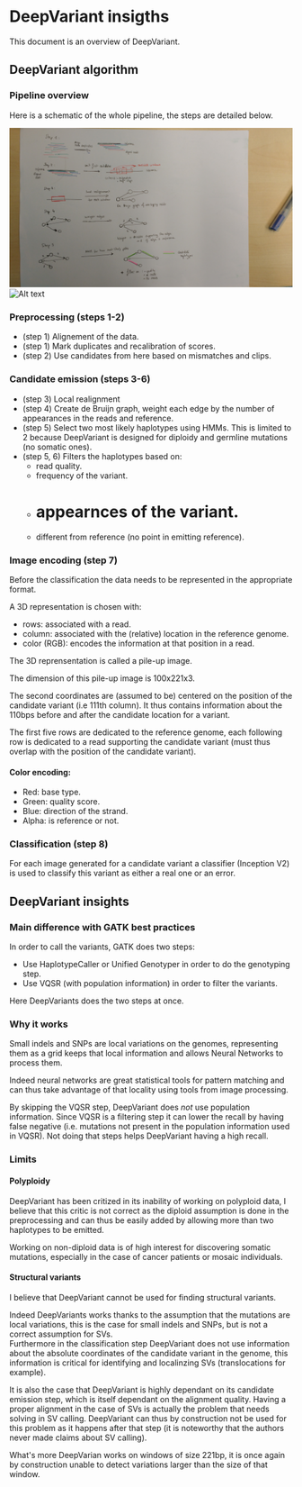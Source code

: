 # DeepVariant insigths

This document is an overview of DeepVariant.

## DeepVariant algorithm

### Pipeline overview

Here is a schematic of the whole pipeline, the steps are detailed below.

![Alt text](Images/DeepVariant_first_steps.jpg?raw=true "Pipeline part 1")
![Alt text](Images/path/to/DeepVriant_last_steps?raw=true "Pipelin part 2")

### Preprocessing (steps 1-2)

- (step 1) Alignement of the data.
- (step 1) Mark duplicates and recalibration of scores.
- (step 2) Use candidates from here based on mismatches and clips.

### Candidate emission (steps 3-6)

- (step 3) Local realignment
- (step 4) Create de Bruijn graph, weight each edge by the number of appearances in the reads and reference.
- (step 5) Select two most likely haplotypes using HMMs. This is limited to 2 because DeepVariant is designed
  for diploidy and germline mutations (no somatic ones).
- (step 5, 6) Filters the haplotypes based on:
    - read quality.
    - frequency of the variant.
    - # appearnces of the variant.
    - different from reference (no point in emitting reference).

### Image encoding (step 7)

Before the classification the data needs to be represented in the appropriate format.

A 3D representation is chosen with:

- rows: associated with a read.
- column: associated with the (relative) location in the reference genome.
- color (RGB): encodes the information at that position in a read.

The 3D reprensentation is called a pile-up image.

The dimension of this pile-up image is 100x221x3.

The second coordinates are (assumed to be) centered on the position of the candidate variant
(i.e 111th column). It thus contains information about the 110bps before and after the candidate
location for a variant.

The first five rows are dedicated to the reference genome, each following row is dedicated to a read
supporting the candidate variant (must thus overlap with the position of the candidate variant).

#### Color encoding:

- Red: base type.
- Green: quality score.
- Blue: direction of the strand.
- Alpha: is reference or not.

### Classification (step 8)

For each image generated for a candidate variant a classifier (Inception V2) is used to classify
this variant as either a real one or an error.

## DeepVariant insights

### Main difference with GATK best practices

In order to call the variants, GATK does two steps:

- Use HaplotypeCaller or Unified Genotyper in order to do the genotyping step.
- Use VQSR (with population information) in order to filter the variants.

Here DeepVariants does the two steps at once.

### Why it works

Small indels and SNPs are local variations on the genomes, representing them as a grid keeps
that local information and allows Neural Networks to process them.

Indeed neural networks are great statistical tools for pattern matching and can thus take advantage
of that locality using tools from image processing.

By skipping the VQSR step, DeepVariant does *not* use population information. Since VQSR is a
filtering step it can lower the recall by having false negative (i.e. mutations not present in the
population information used in VQSR). Not doing that steps helps DeepVariant having a high recall.

### Limits

#### Polyploidy

DeepVariant has been critized in its inability of working on polyploid data, I believe that this
critic is not correct as the diploid assumption is done in the preprocessing and can thus be easily
added by allowing more than two haplotypes to be emitted.

Working on non-diploid data is of high interest for discovering somatic mutations, especially in the
case of cancer patients or mosaic individuals.

#### Structural variants

I believe that DeepVariant cannot be used for finding structural variants.

Indeed DeepVariants works thanks to the assumption that the mutations are local variations, this is
the case for small indels and SNPs, but is not a correct assumption for SVs.  
Furthermore in the classification step DeepVariant does not use information about the absolute
coordinates of the candidate variant in the genome, this information is critical for identifying and
localinzing SVs (translocations for example).

It is also the case that DeepVariant is highly dependant on its candidate emission step, which is
itself dependant on the alignment quality. Having a proper alignment in the case of SVs is actually
the problem that needs solving in SV calling. DeepVariant can thus by construction not be used for
this problem as it happens after that step (it is noteworthy that the authors never made claims
about SV calling).

What's more DeepVarian works on windows of size 221bp, it is once again by construction unable to
detect variations larger than the size of that window.
